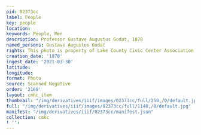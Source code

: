 ```yaml
---
pid: 02373cc
label: People
key: people
location: 
keywords: People, Men
description: Professor Gustave Augustus Godat, 1878
named_persons: Gustave Augustus Godat
rights: This photo is property of Lake County Civic Center Association.
creation_date: '1878'
ingest_date: '2021-03-30'
latitude: 
longitude: 
format: Photo
source: Scanned Negative
order: '2169'
layout: cmhc_item
thumbnail: "/img/derivatives/iiif/images/02373cc/full/250,/0/default.jpg"
full: "/img/derivatives/iiif/images/02373cc/full/1140,/0/default.jpg"
manifest: "/img/derivatives/iiif/02373cc/manifest.json"
collection: cmhc
! '': 
---
```


